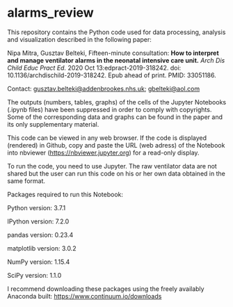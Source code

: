 # alarms_review

This repository contains the Python code used for data processing, analysis and visualization described in the following paper:

Nipa Mitra, Gusztav Belteki, Fifteen-minute consultation: __How to interpret and manage ventilator alarms in the neonatal intensive care unit.__ _Arch Dis Child Educ Pract Ed._ 2020 Oct 13:edpract-2019-318242. doi: 10.1136/archdischild-2019-318242. Epub ahead of print. PMID: 33051186.

Contact: gusztav.belteki@addenbrookes.nhs.uk; gbelteki@aol.com

The outputs (numbers, tables, graphs) of the cells of the Jupyter Notebooks (.ipynb files) have been suppressed in order to comply with copyrights. Some of the corresponding data and graphs can be found in the paper and its only supplementary material.

This code can be viewed in any web browser. If the code is displayed (rendered) in Github, copy and paste the URL (web adress) of the Notebook into nbviewer (https://nbviewer.jupyter.org) for a read-only display.

To run the code, you need to use Jupyter. The raw ventilator data are not shared but the user can run this code on his or her own data obtained in the same format.

Packages required to run this Notebook:

Python version: 3.7.1

IPython version: 7.2.0

pandas version: 0.23.4

matplotlib version: 3.0.2

NumPy version: 1.15.4

SciPy version: 1.1.0

I recommend downloading these packages using the freely availably Anaconda built: https://www.continuum.io/downloads
